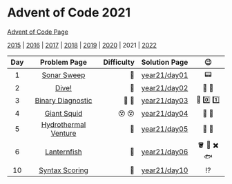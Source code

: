 # Advent of Code 2021

[Advent of Code Page](https://adventofcode.com/2021)

[2015](/year15) | [2016](/year16) | [2017](/year17) | [2018](/year18) | [2019](/year19) | [2020](/year20) | 2021 | [2022](/year22)

| Day |                    Problem Page                    | Difficulty |       Solution Page       |      :wink:      |
|:--:|:--------------------------------------------------:| ---: |:-------------------------:|:----------------:|
|  1 | [Sonar Sweep](https://adventofcode.com/2021/day/1) | :star2: | [year21/day01](/year21/day01) |     :pager:      |
|  2 |    [Dive!](https://adventofcode.com/2021/day/2)    | :star2: | [year21/day02](/year21/day02) | :dart: :compass: |
|  3  |    [Binary Diagnostic](https://adventofcode.com/2021/day/3)    | :star2: :star2: | [year21/day03](/year21/day03) | :abacus: :zero: :one: |
|  4  |    [Giant Squid](https://adventofcode.com/2021/day/4)    | :dizzy_face: :dizzy_face: | [year21/day04](/year21/day04) | :octopus: :slot_machine: |
|  5  |    [Hydrothermal Venture](https://adventofcode.com/2021/day/5)    | :vomiting_face: | [year21/day05](/year21/day05) | :straight_ruler: :triangular_ruler: |
|  6  |    [Lanternfish](https://adventofcode.com/2021/day/6)    | :star2: | [year21/day06](/year21/day06) | :bucket: :lantern: :heavy_multiplication_x: :fish: |
|  10  |    [Syntax Scoring](https://adventofcode.com/2021/day/10)    | :star2: | [year21/day10](/year21/day10) | :interrobang:  |

